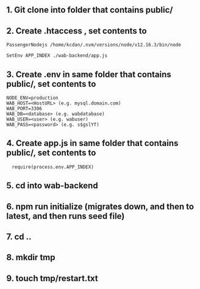## 1. Git clone into folder that contains public/

## 2. Create .htaccess , set contents to
```
PassengerNodejs /home/kcdan/.nvm/versions/node/v12.16.3/bin/node

SetEnv APP_INDEX ./wab-backend/app.js
```
## 3. Create .env in same folder that contains public/, set contents to
```
NODE_ENV=production
WAB_HOST=<HostURL> (e.g. mysql.domain.com)
WAB_PORT=3306
WAB_DB=<database> (e.g. wabdatabase)
WAB_USER=<user> (e.g. wabuser)
WAB_PASS=<password> (e.g. s$gslYf)
```
## 4. Create app.js in same folder that contains public/, set contents to
```
  require(process.env.APP_INDEX)
  ```
## 5. cd into wab-backend
## 6. npm run initialize (migrates down, and then to latest, and then runs seed file)
## 7. cd ..
## 8. mkdir tmp
## 9. touch tmp/restart.txt
